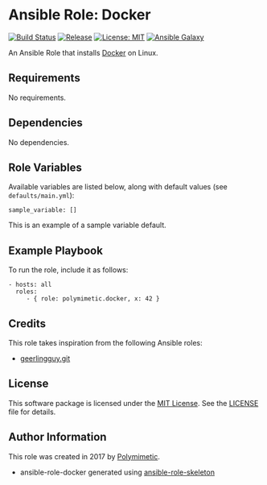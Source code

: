# Ansible Role: Docker

[![Build Status](https://img.shields.io/travis/polymimetic/ansible-role-docker.svg?style=flat-square)](https://travis-ci.org/polymimetic/ansible-role-docker)
[![Release](https://img.shields.io/github/tag/polymimetic/ansible-role-docker.svg?style=flat-square)](https://github.com/polymimetic/ansible-role-docker/releases)
[![License: MIT](https://img.shields.io/badge/license-MIT%20License-brightgreen.svg?style=flat-square)](https://opensource.org/licenses/MIT)
[![Ansible Galaxy](https://img.shields.io/badge/galaxy-polymimetic.docker-blue.svg?style=flat-square)](https://galaxy.ansible.com/polymimetic/docker/)

An Ansible Role that installs [Docker](https://www.docker.com) on Linux.

## Requirements

No requirements.

## Dependencies

No dependencies.

## Role Variables

Available variables are listed below, along with default values (see `defaults/main.yml`):

    sample_variable: []

This is an example of a sample variable default.

## Example Playbook

To run the role, include it as follows:

    - hosts: all
      roles:
         - { role: polymimetic.docker, x: 42 }

## Credits

This role takes inspiration from the following Ansible roles:

- [geerlingguy.git](https://github.com/geerlingguy/ansible-role-git)

## License

This software package is licensed under the [MIT License](https://opensource.org/licenses/MIT). See the [LICENSE](./LICENSE) file for details.

## Author Information

This role was created in 2017 by [Polymimetic](https://github.com/polymimetic).

* ansible-role-docker generated using [ansible-role-skeleton](https://github.com/polymimetic/ansible-role-skeleton)